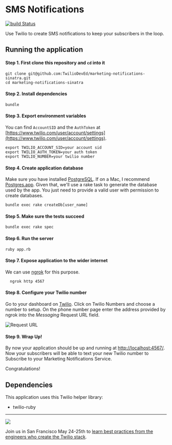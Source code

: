 # SMS Notifications
[![build Status](https://travis-ci.org/TwilioDevEd/marketing-notifications-sinatra.svg?branch=master)](https://travis-ci.org/TwilioDevEd/marketing-notifications-sinatra)

Use Twilio to create SMS notifications to keep your subscribers in the loop.

## Running the application

#### Step 1. First clone this repository and `cd` into it
```
git clone git@github.com:TwilioDevEd/marketing-notifications-sinatra.git
cd marketing-notifications-sinatra
```

#### Step 2. Install dependencies
```
bundle
```

#### Step 3. Export environment variables

You can find `AccountSID` and the `AuthToken` at [https://www.twilio.com/user/account/settings](https://www.twilio.com/user/account/settings).
```
export TWILIO_ACCOUNT_SID=your account sid
export TWILIO_AUTH_TOKEN=your auth token
export TWILIO_NUMBER=your twilio number
```

#### Step 4. Create application database

Make sure you have installed [PostgreSQL](http://www.postgresql.org/). If on a Mac, I recommend [Postgres.app](http://postgresapp.com). Given that, we'll use a rake task to generate the database used by the app. You just need to provide a valid user with permission to create databases.

```
bundle exec rake createDb[user_name]
```

#### Step 5. Make sure the tests succeed

```
bundle exec rake spec
```

#### Step 6. Run the server

```
ruby app.rb
```

#### Step 7. Expose application to the wider internet

We can use [ngrok](https://ngrok.com/) for this purpose.

```
  ngrok http 4567
```

#### Step 8. Configure your Twilio number

Go to your dashboard on [Twilio](https://www.twilio.com/user/account/phone-numbers/incoming). Click on Twilio Numbers and choose a number to setup.
On the phone number page enter the address provided by ngrok into the _Messaging_ Request URL field.

![Request URL](http://howtodocs.s3.amazonaws.com/setup-twilio-number.png)

#### Step 9. Wrap Up!

By now your application should be up and running at [http://localhost:4567/](http://localhost:4567). Now your subscribers will be able to
text your new Twilio number to Subscribe to your Marketing Notifications Service.

Congratulations!

## Dependencies

This application uses this Twilio helper library:
* twilio-ruby

---------------
<a href="http://twilio.com/signal">![](https://s3.amazonaws.com/baugues/signal-logo.png)</a>

Join us in San Francisco May 24-25th to [learn best practices from the engineers who create the Twilio stack](https://www.twilio.com/signal). 

